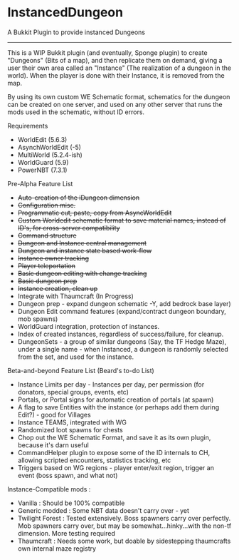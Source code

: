 # InstancedDungeon
A Bukkit Plugin to provide instanced Dungeons
***
This is a WIP Bukkit plugin (and eventually, Sponge plugin) to create "Dungeons" (Bits of a map), and then replicate them on demand, giving a user their own area called an "Instance" (The realization of a dungeon in the world). When the player is done with their Instance, it is removed from the map.

By using its own custom WE Schematic format, schematics for the dungeon can be created on one server, and used on any other server that runs the mods used in the schematic, without ID errors.

Requirements

- WorldEdit (5.6.3)
- AsynchWorldEdit (-5)
- MultiWorld (5.2.4-ish)
- WorldGuard (5.9)
- PowerNBT (7.3.1)

Pre-Alpha Feature List

- ~~Auto-creation of the iDungeon dimension~~
- ~~Configuration misc.~~
- ~~Programmatic cut, paste, copy from AsyncWorldEdit~~
- ~~Custom Worldedit schematic format to save material names, instead of ID's, for cross-server compatibility~~
- ~~Command structure~~
- ~~Dungeon and Instance central management~~
- ~~Dungeon and instance state based work-flow~~
- ~~Instance owner tracking~~
- ~~Player teleportation~~
- ~~Basic dungeon editing with change tracking~~
- ~~Basic dungeon prep~~
- ~~Instance creation, clean up~~
- Integrate with Thaumcraft (In Progress)
- Dungeon prep - expand dungeon schematic -Y, add bedrock base layer)
- Dungeon Edit command features (expand/contract dungeon boundary, mob spawns)
- WorldGuard integration, protection of instances.
- Index of created instances, regardless of success/failure, for cleanup.
- DungeonSets - a group of similar dungeons (Say, the TF Hedge Maze), under a single name - when Instanced, a dungeon is randomly selected from the set, and used for the instance.

Beta-and-beyond Feature List (Beard's to-do List)

- Instance Limits per day - Instances per day, per permission (for donators, special groups, events, etc)
- Portals, or Portal signs for automatic creation of portals (at spawn)
- A flag to save Entities with the instance (or perhaps add them during Edit?) - good for Villages
- Instance TEAMS, integrated with WG
- Randomized loot spawns for chests
- Chop out the WE Schematic Format, and save it as its own plugin, because it's darn useful
- CommandHelper plugin to expose some of the ID internals to CH, allowing scripted encounters, statistics tracking, etc
- Triggers based on WG regions - player enter/exit region, trigger an event (boss spawn, and what not)

Instance-Compatible mods :
- Vanilla : Should be 100% compatible
- Generic modded : Some NBT data doesn't carry over - yet
- Twilight Forest : Tested extensively. Boss spawners carry over perfectly. Mob spawners carry over, but may be somewhat...hinky...with the non-tf dimension. More testing required
- Thaumcraft : Needs some work, but doable by sidestepping thaumcrafts own internal maze registry
